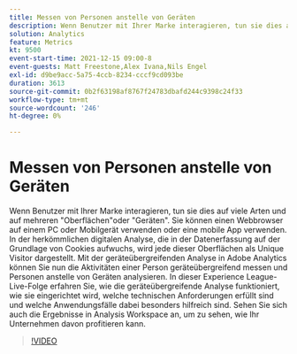 ```yaml
---
title: Messen von Personen anstelle von Geräten
description: Wenn Benutzer mit Ihrer Marke interagieren, tun sie dies auf viele Arten und auf mehreren "Oberflächen"oder "Geräten". Sie können einen Webbrowser auf einem PC oder Mobilgerät verwenden oder eine mobile App verwenden. In der herkömmlichen digitalen Analyse, die in der Datenerfassung auf der Grundlage von Cookies aufwuchs, wird jede dieser Oberflächen als Unique Visitor dargestellt. Mit der geräteübergreifenden Analyse in Adobe Analytics können Sie nun die Aktivitäten einer Person geräteübergreifend messen und Personen anstelle von Geräten analysieren. In dieser Experience League-Live-Folge erfahren Sie, wie die geräteübergreifende Analyse funktioniert, wie sie eingerichtet wird, welche technischen Anforderungen erfüllt sind und welche Anwendungsfälle dabei besonders hilfreich sind. Sehen Sie sich auch die Ergebnisse in Analysis Workspace an, um zu sehen, wie Ihr Unternehmen davon profitieren kann.
solution: Analytics
feature: Metrics
kt: 9500
event-start-time: 2021-12-15 09:00-8
event-guests: Matt Freestone,Alex Ivana,Nils Engel
exl-id: d9be9acc-5a75-4ccb-8234-cccf9cd093be
duration: 3613
source-git-commit: 0b2f63198af8767f24783dbafd244c9398c24f33
workflow-type: tm+mt
source-wordcount: '246'
ht-degree: 0%

---
```


# Messen von Personen anstelle von Geräten

Wenn Benutzer mit Ihrer Marke interagieren, tun sie dies auf viele Arten und auf mehreren &quot;Oberflächen&quot;oder &quot;Geräten&quot;. Sie können einen Webbrowser auf einem PC oder Mobilgerät verwenden oder eine mobile App verwenden. In der herkömmlichen digitalen Analyse, die in der Datenerfassung auf der Grundlage von Cookies aufwuchs, wird jede dieser Oberflächen als Unique Visitor dargestellt. Mit der geräteübergreifenden Analyse in Adobe Analytics können Sie nun die Aktivitäten einer Person geräteübergreifend messen und Personen anstelle von Geräten analysieren. In dieser Experience League-Live-Folge erfahren Sie, wie die geräteübergreifende Analyse funktioniert, wie sie eingerichtet wird, welche technischen Anforderungen erfüllt sind und welche Anwendungsfälle dabei besonders hilfreich sind. Sehen Sie sich auch die Ergebnisse in Analysis Workspace an, um zu sehen, wie Ihr Unternehmen davon profitieren kann.


>[!VIDEO](https://video.tv.adobe.com/v/339318/?quality=12&learn=on)

